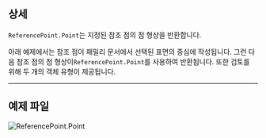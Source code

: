 ## 상세
`ReferencePoint.Point`는 지정된 참조 점의 점 형상을 반환합니다.

아래 예제에서는 참조 점이 패밀리 문서에서 선택된 표면의 중심에 작성됩니다. 그런 다음 참조 점의 점 형상이`ReferencePoint.Point`를 사용하여 반환됩니다. 또한 검토를 위해 두 개의 객체 유형이 제공됩니다.

___
## 예제 파일

![ReferencePoint.Point](./Revit.Elements.ReferencePoint.Point_img.jpg)
